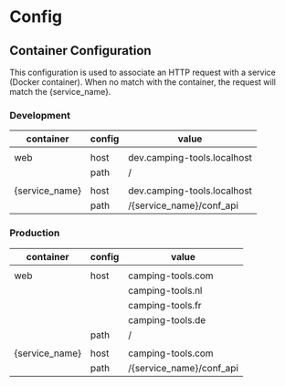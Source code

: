 # Config

## Container Configuration

This configuration is used to associate an HTTP request with a service (Docker container).
When no match with the container, the request will match the {service_name}.

### Development

| container      | config | value                       |
|----------------|--------|-----------------------------|
|                |        |                             |
| web            | host   | dev.camping-tools.localhost |
|                | path   | /                           |
|                |        |                             |
| {service_name} | host   | dev.camping-tools.localhost |
|                | path   | /{service_name}/conf_api    |

### Production

| container      | config | value                    |
|----------------|--------|--------------------------|
|                |        |                          |
| web            | host   | camping-tools.com        |
|                |        | camping-tools.nl         |
|                |        | camping-tools.fr         |
|                |        | camping-tools.de         |
|                | path   | /                        |
|                |        |                          |
| {service_name} | host   | camping-tools.com        |
|                | path   | /{service_name}/conf_api |
